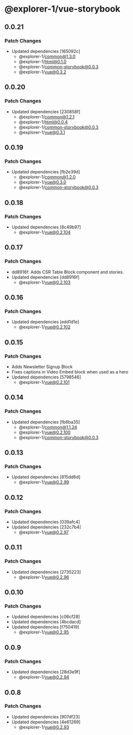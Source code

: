 # @explorer-1/vue-storybook

## 0.0.21

### Patch Changes

- Updated dependencies [165092c]
  - @explorer-1/common@1.3.0
  - @explorer-1/html@0.1.0
  - @explorer-1/common-storybook@0.0.3
  - @explorer-1/vue@0.3.2

## 0.0.20

### Patch Changes

- Updated dependencies [230858f]
  - @explorer-1/common@1.2.1
  - @explorer-1/html@0.0.4
  - @explorer-1/common-storybook@0.0.3
  - @explorer-1/vue@0.3.1

## 0.0.19

### Patch Changes

- Updated dependencies [fb2e39d]
  - @explorer-1/common@1.2.0
  - @explorer-1/vue@0.3.0
  - @explorer-1/common-storybook@0.0.3

## 0.0.18

### Patch Changes

- Updated dependencies [8c49b97]
  - @explorer-1/vue@0.2.104

## 0.0.17

### Patch Changes

- dd8916f: Adds CSR Table Block component and stories.
- Updated dependencies [dd8916f]
  - @explorer-1/vue@0.2.103

## 0.0.16

### Patch Changes

- Updated dependencies [edd1d1e]
  - @explorer-1/vue@0.2.102

## 0.0.15

### Patch Changes

- Adds Newsletter Signup Block
- Fixes captions in Video Embed block when used as a hero
- Updated dependencies [5798546]
  - @explorer-1/vue@0.2.101

## 0.0.14

### Patch Changes

- Updated dependencies [fb6ba35]
  - @explorer-1/common@1.1.24
  - @explorer-1/vue@0.2.100
  - @explorer-1/common-storybook@0.0.3

## 0.0.13

### Patch Changes

- Updated dependencies [815dd6d]
  - @explorer-1/vue@0.2.99

## 0.0.12

### Patch Changes

- Updated dependencies [039afc4]
- Updated dependencies [232c7b4]
  - @explorer-1/vue@0.2.97

## 0.0.11

### Patch Changes

- Updated dependencies [2735223]
  - @explorer-1/vue@0.2.96

## 0.0.10

### Patch Changes

- Updated dependencies [c06cf28]
- Updated dependencies [4bcdacd]
- Updated dependencies [f750419]
  - @explorer-1/vue@0.2.95

## 0.0.9

### Patch Changes

- Updated dependencies [28d3e9f]
  - @explorer-1/vue@0.2.94

## 0.0.8

### Patch Changes

- Updated dependencies [907df23]
- Updated dependencies [4e61269]
  - @explorer-1/vue@0.2.93
